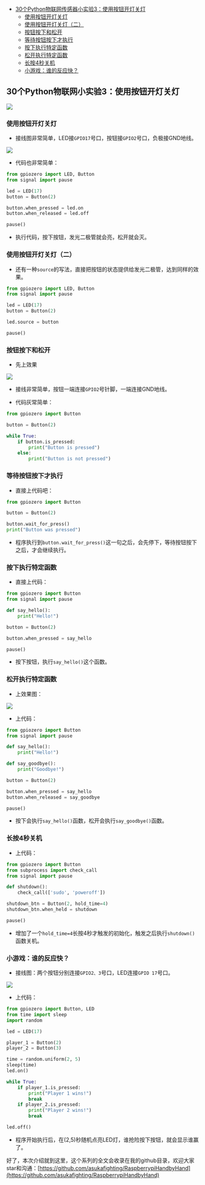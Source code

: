 * [30个Python物联网传感器小实验3：使用按钮开灯关灯](#30个python物联网传感器小实验3使用按钮开灯关灯)
	* [使用按钮开灯关灯](#使用按钮开灯关灯)
	* [使用按钮开灯关灯（二）](#使用按钮开灯关灯二)
	* [按钮按下和松开](#按钮按下和松开)
	* [等待按钮按下才执行](#等待按钮按下才执行)
	* [按下执行特定函数](#按下执行特定函数)
	* [松开执行特定函数](#松开执行特定函数)
	* [长按4秒关机](#长按4秒关机)
	* [小游戏：谁的反应快？](#小游戏谁的反应快)

## 30个Python物联网小实验3：使用按钮开灯关灯

![](pic/0113.gif)

### 使用按钮开灯关灯

- 接线图非常简单，LED接`GPIO17`号口，按钮接`GPIO2`号口，负极接GND地线。

![](pic/0114.png)

- 代码也非常简单：

```py
from gpiozero import LED, Button
from signal import pause

led = LED(17)
button = Button(2)

button.when_pressed = led.on
button.when_released = led.off

pause()
```

- 执行代码，按下按钮，发光二极管就会亮，松开就会灭。

### 使用按钮开灯关灯（二）

- 还有一种`source`的写法，直接把按钮的状态提供给发光二极管，达到同样的效果。

```py
from gpiozero import LED, Button
from signal import pause

led = LED(17)
button = Button(2)

led.source = button

pause()
```

### 按钮按下和松开

- 先上效果

![](pic/0115.gif)

- 接线非常简单，按钮一端连接`GPIO2`号针脚，一端连接GND地线。

- 代码灰常简单：

```py
from gpiozero import Button

button = Button(2)

while True:
    if button.is_pressed:
        print("Button is pressed")
    else:
        print("Button is not pressed")
```

### 等待按钮按下才执行

- 直接上代码吧：

```py
from gpiozero import Button

button = Button(2)

button.wait_for_press()
print("Button was pressed")
```

- 程序执行到`button.wait_for_press()`这一句之后，会先停下，等待按钮按下之后，才会继续执行。


### 按下执行特定函数

- 直接上代码：

```py
from gpiozero import Button
from signal import pause

def say_hello():
    print("Hello!")

button = Button(2)

button.when_pressed = say_hello

pause()
```

- 按下按钮，执行`say_hello()`这个函数。

### 松开执行特定函数

- 上效果图：

![](pic/0116.gif)

- 上代码：

```py
from gpiozero import Button
from signal import pause

def say_hello():
    print("Hello!")

def say_goodbye():
    print("Goodbye!")

button = Button(2)

button.when_pressed = say_hello
button.when_released = say_goodbye

pause()
```

- 按下会执行`say_hello()`函数，松开会执行`say_goodbye()`函数。

### 长按4秒关机

- 上代码：

```py
from gpiozero import Button
from subprocess import check_call
from signal import pause

def shutdown():
    check_call(['sudo', 'poweroff'])

shutdown_btn = Button(2, hold_time=4)
shutdown_btn.when_held = shutdown

pause()
```

- 增加了一个`hold_time=4`长按4秒才触发的初始化，触发之后执行`shutdown()`函数关机。

### 小游戏：谁的反应快？

- 接线图：两个按钮分别连接`GPIO2、3`号口，LED连接`GPIO 17`号口。

![](pic/0116.png)

- 上代码：

```py
from gpiozero import Button, LED
from time import sleep
import random

led = LED(17)

player_1 = Button(2)
player_2 = Button(3)

time = random.uniform(2, 5)
sleep(time)
led.on()

while True:
    if player_1.is_pressed:
        print("Player 1 wins!")
        break
    if player_2.is_pressed:
        print("Player 2 wins!")
        break

led.off()
```

- 程序开始执行后，在(2,5)秒随机点亮LED灯，谁抢险按下按钮，就会显示谁赢了。

好了，本次介绍就到这里，这个系列的全文会收录在我的github目录，欢迎大家star和沟通：[https://github.com/asukafighting/RaspberrypiHandbyHand](https://github.com/asukafighting/RaspberrypiHandbyHand)